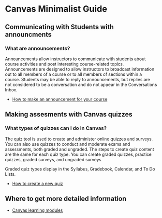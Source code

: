 # Canvas Minimalist Guide

## Communicating with Students with announcments
### What are announcements?
Announcements allow instructors to communicate with students about course activities and post interesting course-related topics. Announcements are designed to allow instructors to broadcast information out to all members of a course or to all members of sections within a course. Students may be able to reply to announcements, but replies are not considered to be a conversation and do not appear in the Conversations Inbox.

* [How to make an announcement for your course](https://vimeo.com/72222376)



## Making assesments with Canvas quizzes
### What types of quizzes can I do in Canvas?

The quiz tool is used to create and administer online quizzes and surveys. You can also use quizzes to conduct and moderate exams and assessments, both graded and ungraded. The steps to create quiz content are the same for each quiz type.  You can create graded quizzes, practice quizzes, graded surveys, and ungraded surveys.

Graded quiz types display in the Syllabus, Gradebook, Calendar, and To Do Lists.

* [How to create a new quiz](https://vimeo.com/72004689)

## Where to get more detailed information
* [Canvas learning modules](https://psu.instructure.com/courses/1741795/modules)

